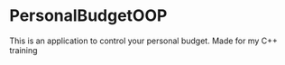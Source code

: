 # PersonalBudgetOOP
This is an application to control your personal budget. Made for my C++ training
